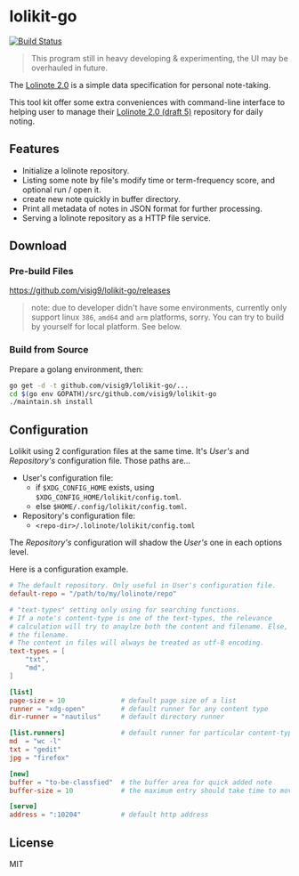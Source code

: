 # lolikit-go

[![Build Status](https://travis-ci.org/visig9/lolikit-go.svg?branch=master)](https://travis-ci.org/visig9/lolikit-go)

> This program still in heavy developing & experimenting, the UI may be overhauled in future.

The [Lolinote 2.0] is a simple data specification for personal note-taking.

This tool kit offer some extra conveniences with command-line interface to helping user to manage their [Lolinote 2.0 (draft 5)] repository for daily noting.



## Features

- Initialize a lolinote repository.
- Listing some note by file's modify time or term-frequency score, and optional run / open it.
- create new note quickly in buffer directory.
- Print all metadata of notes in JSON format for further processing.
- Serving a lolinote repository as a HTTP file service.



## Download

### Pre-build Files

<https://github.com/visig9/lolikit-go/releases>

> note: due to developer didn't have some environments, currently only support linux `386`, `amd64` and `arm` platforms, sorry. You can try to build by yourself for local platform. See below.



### Build from Source

Prepare a golang environment, then:

```bash
go get -d -t github.com/visig9/lolikit-go/...
cd $(go env GOPATH)/src/github.com/visig9/lolikit-go
./maintain.sh install
```



## Configuration

Lolikit using 2 configuration files at the same time. It's *User's* and *Repository's* configuration file. Those paths are...

- User's configuration file:
    - if `$XDG_CONFIG_HOME` exists, using `$XDG_CONFIG_HOME/lolikit/config.toml`.
    - else `$HOME/.config/lolikit/config.toml`.
- Repository's configuration file:
    - `<repo-dir>/.lolinote/lolikit/config.toml`

The *Repository's* configuration will shadow the *User's* one in each options level.

Here is a configuration example.

```toml
# The default repository. Only useful in User's configuration file.
default-repo = "/path/to/my/lolinote/repo"

# "text-types" setting only using for searching functions.
# If a note's content-type is one of the text-types, the relevance
# calculation will try to anaylze both the content and filename. Else, only
# the filename.
# The content in files will always be treated as utf-8 encoding.
text-types = [
    "txt",
    "md",
]

[list]
page-size = 10              # default page size of a list
runner = "xdg-open"         # default runner for any content type
dir-runner = "nautilus"     # default directory runner

[list.runners]              # default runner for particular content-type
md  = "wc -l"
txt = "gedit"
jpg = "firefox"

[new]
buffer = "to-be-classfied"  # the buffer area for quick added note
buffer-size = 10            # the maximum entry should take time to moving.

[serve]
address = ":10204"          # default http address
```



## License

MIT


[Lolinote 2.0]: https://github.com/visig9/lolinote-spec
[Lolinote 2.0 (draft 5)]: https://github.com/visig9/lolinote-spec

